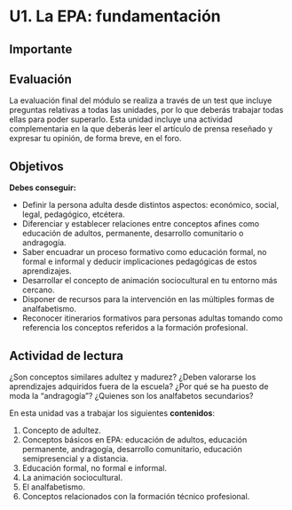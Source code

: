 
# U1. La EPA: fundamentación

## Importante

## **Evaluación**

La evaluación final del módulo se realiza a través de un test que incluye preguntas relativas a todas las unidades, por lo que deberás trabajar todas ellas para poder superarlo. Esta unidad incluye una actividad complementaria en la que deberás leer el artículo de prensa reseñado y expresar tu opinión, de forma breve, en el foro.

## Objetivos

**Debes conseguir:**

- Definir la persona adulta desde distintos aspectos: económico, social, legal, pedagógico, etcétera.
- Diferenciar y establecer relaciones entre conceptos afines como educación de adultos, permanente, desarrollo comunitario o andragogía.
- Saber encuadrar un proceso formativo como educación formal, no formal e informal y deducir implicaciones pedagógicas de estos aprendizajes.
- Desarrollar el concepto de animación sociocultural en tu entorno más cercano.
- Disponer de recursos para la intervención en las múltiples formas de analfabetismo.
- Reconocer itinerarios formativos para personas adultas tomando como referencia los conceptos referidos a la formación profesional.

## Actividad de lectura

¿Son conceptos similares adultez y madurez? ¿Deben valorarse los aprendizajes adquiridos fuera de la escuela? ¿Por qué se ha puesto de moda la “andragogía”? ¿Quienes son los analfabetos secundarios?

En esta unidad vas a trabajar los siguientes **contenidos**:

1. Concepto de adultez.
1. Conceptos básicos en EPA: educación de adultos, educación permanente, andragogía, desarrollo comunitario, educación semipresencial y a distancia.
1. Educación formal, no formal e informal.
1. La animación sociocultural.
1. El analfabetismo.
1. Conceptos relacionados con la formación técnico profesional.
